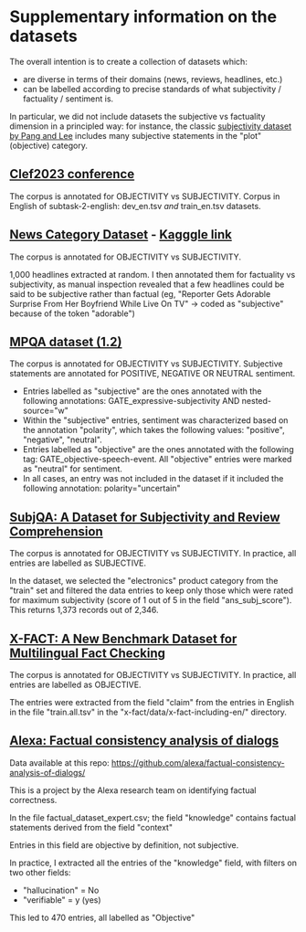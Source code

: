# Supplementary information on the datasets

The overall intention is to create a collection of datasets which:

- are diverse in terms of their domains (news, reviews, headlines, etc.)
- can be labelled according to precise standards of what subjectivity / factuality / sentiment is.

In particular, we did not include datasets the subjective vs factuality dimension in a principled way: for instance, the classic [subjectivity dataset by Pang and Lee](https://www.cs.cornell.edu/people/pabo/movie-review-data/) includes many subjective statements in the "plot" (objective) category. 


## [Clef2023 conference](https://checkthat.gitlab.io/clef2023/)
The corpus is annotated for OBJECTIVITY vs SUBJECTIVITY.
Corpus in English of subtask-2-english: dev_en.tsv *and* train_en.tsv datasets.


## [News Category Dataset](https://arxiv.org/abs/2209.11429) - [Kagggle link](https://www.kaggle.com/datasets/rmisra/news-category-dataset?resource=download)
The corpus is annotated for OBJECTIVITY vs SUBJECTIVITY.

1,000 headlines extracted at random. I then annotated them for factuality vs subjectivity, as manual inspection revealed that a few headlines could be said to be subjective rather than factual (eg, "Reporter Gets Adorable Surprise From Her Boyfriend While Live On TV" -> coded as "subjective" because of the token "adorable")

## [MPQA dataset (1.2)](https://mpqa.cs.pitt.edu/corpora/mpqa_corpus/mpqa_corpus_1_2/)
The corpus is annotated for OBJECTIVITY vs SUBJECTIVITY. Subjective statements are annotated for POSITIVE, NEGATIVE OR NEUTRAL sentiment.

- Entries labelled as "subjective" are the ones annotated with the following annotations: GATE_expressive-subjectivity AND nested-source="w"
- Within the "subjective" entries, sentiment was characterized based on the annotation "polarity", which takes the following values: "positive", "negative", "neutral". 
- Entries labelled as "objective" are the ones annotated with the following tag: GATE_objective-speech-event. All "objective" entries were marked as "neutral" for sentiment.
- In all cases, an entry was not included in the dataset if it included the following annotation: polarity="uncertain"

## [SubjQA: A Dataset for Subjectivity and Review Comprehension](https://aclanthology.org/2020.emnlp-main.442/)
The corpus is annotated for OBJECTIVITY vs SUBJECTIVITY. In practice, all entries are labelled as SUBJECTIVE.

In the dataset, we selected the "electronics" product category from the "train" set and filtered the data entries to keep only those which were rated for maximum subjectivity (score of 1 out of 5 in the field "ans_subj_score").
This returns 1,373 records out of 2,346.

## [X-FACT: A New Benchmark Dataset for Multilingual Fact Checking](https://aclanthology.org/2021.acl-short.86/)
The corpus is annotated for OBJECTIVITY vs SUBJECTIVITY. In practice, all entries are labelled as OBJECTIVE.

The entries were extracted from the field "claim" from the entries in English in the file "train.all.tsv" in the "x-fact/data/x-fact-including-en/" directory.

## [Alexa: Factual consistency analysis of dialogs](https://arxiv.org/abs/2110.05456)

Data available at this repo: https://github.com/alexa/factual-consistency-analysis-of-dialogs/

This is a project by the Alexa research team on identifying factual correctness.

In the file factual_dataset_expert.csv; the field "knowledge" contains factual statements derived from the field "context"

Entries in this field are objective by definition, not subjective.

In practice, I extracted all the entries of the "knowledge" field, with filters on two other fields:

- "hallucination" = No
- "verifiable" = y (yes)

This led to 470 entries, all labelled as "Objective"
